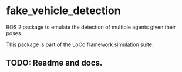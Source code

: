 # fake_vehicle_detection
ROS 2 package to emulate the detection of multiple agents given their poses.

This package is part of the LoCo framework simulation suite.

## TODO: Readme and docs.
